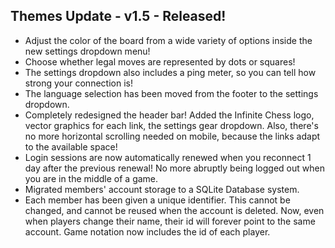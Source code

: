 ## Themes Update - v1.5 - Released! 

- Adjust the color of the board from a wide variety of options inside the new settings dropdown menu!
- Choose whether legal moves are represented by dots or squares!
- The settings dropdown also includes a ping meter, so you can tell how strong your connection is!
- The language selection has been moved from the footer to the settings dropdown.
- Completely redesigned the header bar! Added the Infinite Chess logo, vector graphics for each link, the settings gear dropdown. Also, there's no more horizontal scrolling needed on mobile, because the links adapt to the available space!
- Login sessions are now automatically renewed when you reconnect 1 day after the previous renewal! No more abruptly being logged out when you are in the middle of a game.
- Migrated members' account storage to a SQLite Database system.
- Each member has been given a unique identifier. This cannot be changed, and cannot be reused when the account is deleted. Now, even when players change their name, their id will forever point to the same account. Game notation now includes the id of each player.

<!-- - It's possible now for variants to feature different moves for each piece. This opens up the opportunity for a "5 Dimensional" variant, and a hexagonal chess variant. -->